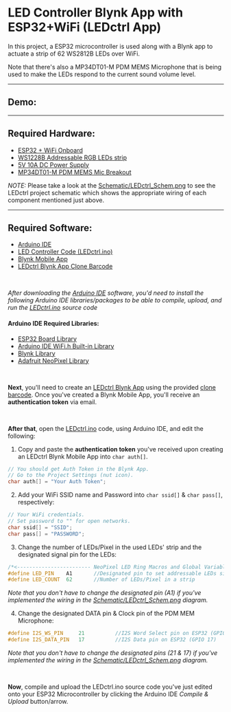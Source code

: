 # LED Controller Blynk App with ESP32+WiFi (LEDctrl App)
In this project, a ESP32 microcontroller is used along with a Blynk app to actuate a strip of 62 WS2812B LEDs over WiFi.

Note that there's also a MP34DT01-M PDM MEMS Microphone that is being used to make the LEDs respond to the current sound volume level.

---

## Demo:

---

## Required Hardware:
* [ESP32 + WiFi Onboard](https://www.adafruit.com/product/3405)
* [WS1228B Addressable RGB LEDs strip](https://www.amazon.com/gp/product/B07BKNS7DJ/ref=ppx_yo_dt_b_asin_title_o00_s00?ie=UTF8&psc=1)
* [5V 10A DC Power Supply](https://www.amazon.com/gp/product/B07CMM2BBR/ref=ppx_yo_dt_b_asin_title_o00_s00?ie=UTF8&psc=1)
* [MP34DT01-M PDM MEMS Mic Breakout](https://www.adafruit.com/product/3492?gclid=CjwKCAjww-CGBhALEiwAQzWxOoJ1X5J6meE_1WD8ngq5gAuR29hyn-5CHDR53ZTJ1IfpZRNiy5qt3BoCwZ4QAvD_BwE)

*NOTE:* Please take a look at the [Schematic/LEDctrl_Schem.png](https://github.com/an36/LED-Controller-ESP32-Blynk/blob/master/Schematic/LEDctrl_Schem.PNG) to see the LEDctrl project schematic which shows the appropriate wiring of each component mentioned just above.

---

## Required Software:
* [Arduino IDE](https://www.arduino.cc/en/software)
* [LED Controller Code (LEDctrl.ino)](https://github.com/an36/LED-Controller-ESP32-Blynk/blob/master/src/Arduino%20IDE/LEDctrl.ino)
* [Blynk Mobile App](https://blynk.io/en/getting-started)
* [LEDctrl Blynk App Clone Barcode](https://github.com/an36/LED-Controller-ESP32-Blynk/blob/master/src/Blynk%20App%20Clone/LEDctrl%20Blynk%20App%20Clone.png)

<br>

*After downloading the [Arduino IDE](https://www.arduino.cc/en/software) software, you'd need to install the following Arduino IDE libraries/packages to be able to compile, upload, and run the [LEDctrl.ino](https://github.com/an36/LED-Controller-ESP32-Blynk/blob/master/src/Arduino%20IDE/LEDctrl.ino) source code*
#### Arduino IDE Required Libraries:
* [ESP32 Board Library](https://randomnerdtutorials.com/installing-the-esp32-board-in-arduino-ide-windows-instructions/)
* [Arduino IDE WiFi.h Built-in Library](https://www.arduino.cc/en/Reference/WiFi)
* [Blynk Library](http://help.blynk.cc/en/articles/512105-how-to-install-blynk-library-for-arduino-ide)
* [Adafruit NeoPixel Library](https://github.com/adafruit/Adafruit_NeoPixel)

<br>

**Next**, you'll need to create an [LEDctrl Blynk App](https://blynk.io/en/getting-started) using the provided [clone barcode](https://github.com/an36/LED-Controller-ESP32-Blynk/blob/master/src/Blynk%20App%20Clone/LEDctrl%20Blynk%20App%20Clone.png).  Once you've created a Blynk Mobile App, you'll receive an **authentication token** via email.

<br>

**After that**, open the [LEDctrl.ino](https://github.com/an36/LED-Controller-ESP32-Blynk/blob/master/src/Arduino%20IDE/LEDctrl.ino) code, using Arduino IDE, and edit the following:
1. Copy and paste the **authentication token** you've received upon creating an LEDctrl Blynk Mobile App into `char auth[]`. 

```C++
// You should get Auth Token in the Blynk App.
// Go to the Project Settings (nut icon).
char auth[] = "Your Auth Token";
```

2. Add your WiFi SSID name and Password into `char ssid[]` & `char pass[]`, respectively:

```C++
// Your WiFi credentials.
// Set password to "" for open networks.
char ssid[] = "SSID";
char pass[] = "PASSWORD";
```

3. Change the number of LEDs/Pixel in the used LEDs' strip and the designated signal pin for the LEDs:

```C++
/*<------------------------ NeoPixel LED Ring Macros and Global Variables ------------------------>*/
#define LED_PIN    A1		//Designated pin to set addressable LEDs signal (LEDs' Data In)
#define LED_COUNT  62		//Number of LEDs/Pixel in a strip
```

*Note that you don't have to change the designated pin (A1) if you've implemented the wiring in the [Schematic/LEDctrl_Schem.png](https://github.com/an36/LED-Controller-ESP32-Blynk/blob/master/Schematic/LEDctrl_Schem.PNG) diagram.*

4. Change the designated DATA pin & Clock pin of the PDM MEM Microphone:

```C++
#define I2S_WS_PIN     21          //I2S Word Select pin on ESP32 (GPIO 21)
#define I2S_DATA_PIN   17          //I2S Data pin on ESP32 (GPIO 17)
```

*Note that you don't have to change the designated pins (21 & 17) if you've implemented the wiring in the [Schematic/LEDctrl_Schem.png](https://github.com/an36/LED-Controller-ESP32-Blynk/blob/master/Schematic/LEDctrl_Schem.PNG) diagram.*

<br>

**Now**, compile and upload the LEDctrl.ino source code you've just edited onto your ESP32 Microcontroller by clicking the Arduino IDE *Compile & Upload* button/arrow.

